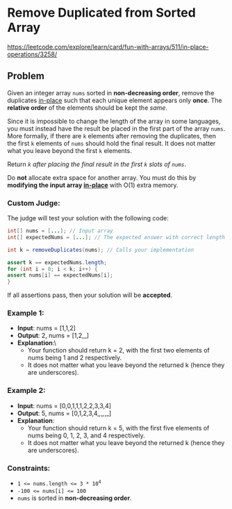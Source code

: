 # Remove Duplicated from Sorted Array

https://leetcode.com/explore/learn/card/fun-with-arrays/511/in-place-operations/3258/

## Problem

Given an integer array `nums` sorted in **non-decreasing order**, remove the duplicates [in-place](https://en.wikipedia.org/wiki/In-place_algorithm) such that each unique element appears only **once**. The **relative order** of the elements should be kept the _same_. <br />

Since it is impossible to change the length of the array in some languages, you must instead have the result be placed in the first part of the array `nums`. More formally, if there are `k` elements after removing the duplicates, then the first `k` elements of `nums` should hold the final result. It does not matter what you leave beyond the first `k` elements. <br />

Return _`k` after placing the final result in the first `k` slots of `nums`_. <br />

Do **not** allocate extra space for another array. You must do this by **modifying the input array [in-place](https://en.wikipedia.org/wiki/In-place_algorithm)** with O(1) extra memory. <br />

### Custom Judge:

The judge will test your solution with the following code:

```Java
int[] nums = [...]; // Input array
int[] expectedNums = [...]; // The expected answer with correct length

int k = removeDuplicates(nums); // Calls your implementation

assert k == expectedNums.length;
for (int i = 0; i < k; i++) {
assert nums[i] == expectedNums[i];
}
```

If all assertions pass, then your solution will be **accepted**.

### Example 1:

- **Input**: nums = [1,1,2]
- **Output**: 2, nums = [1,2,_]
- **Explanation**:\
  - Your function should return k = 2, with the first two elements of nums being 1 and 2 respectively.
  - It does not matter what you leave beyond the returned k (hence they are underscores).

### Example 2:

- **Input**: nums = [0,0,1,1,1,2,2,3,3,4]
- **Output**: 5, nums = [0,1,2,3,4,_,_,_,_,_]
- **Explanation**:
  - Your function should return k = 5, with the first five elements of nums being 0, 1, 2, 3, and 4 respectively.
  - It does not matter what you leave beyond the returned k (hence they are underscores).

### Constraints:

- <code>1 <= nums.length <= 3 \* 10<sup>4</sup></code>
- `-100 <= nums[i] <= 100`
- `nums` is sorted in **non-decreasing order**.
